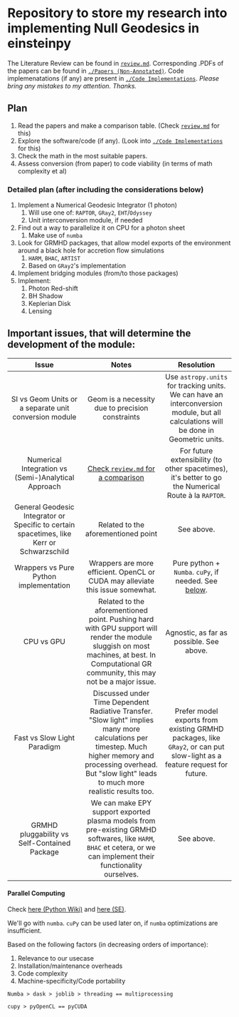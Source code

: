 # Repository to store my research into implementing Null Geodesics in einsteinpy

The Literature Review can be found in [`review.md`](https://github.com/JeS24/einsteinpy-bleeding-edge/blob/master/review.md). Corresponding .PDFs of the papers can be found in [`./Papers (Non-Annotated)`](https://github.com/JeS24/einsteinpy-bleeding-edge/tree/master/Papers%20(Non-Annotated)). Code implemenatations (if any) are present in [`./Code Implementations`](https://github.com/JeS24/einsteinpy-bleeding-edge/tree/master/Code%20Implementations). *Please bring any mistakes to my attention. Thanks.*

## Plan
1. Read the papers and make a comparison table. (Check [`review.md`](https://github.com/JeS24/einsteinpy-bleeding-edge/blob/master/review.md) for this)
2. Explore the software/code (if any). (Look into [`./Code Implementations`](https://github.com/JeS24/einsteinpy-bleeding-edge/tree/master/Code%20Implementations) for this)
3. Check the math in the most suitable papers.
4. Assess conversion (from paper) to code viability (in terms of math complexity et al)

### Detailed plan (after including the considerations below)

1. Implement a Numerical Geodesic Integrator (1 photon)
   1. Will use one of: `RAPTOR`, `GRay2`, `EHT`/`Odyssey`
   2. Unit interconversion module, if needed
2. Find out a way to parallelize it on CPU for a photon sheet
   1. Make use of `numba`
3. Look for GRMHD packages, that allow model exports of the environment around a black hole for accretion flow simulations
   1. `HARM`, `BHAC`, `ARTIST`
   2. Based on `GRay2`'s implementation
4. Implement bridging modules (from/to those packages)
5. Implement:
   1. Photon Red-shift
   2. BH Shadow
   3. Keplerian Disk
   4. Lensing

## Important issues, that will determine the development of the module:

| Issue | Notes | Resolution | 
|:---:|:---:|:---:|
| SI vs Geom Units or a separate unit conversion module | Geom is a necessity due to precision constraints | Use `astropy.units` for tracking units. We can have an interconversion module, but all calculations will be done in Geometric units. |
| Numerical Integration vs (Semi-)Analytical Approach | [Check `review.md` for a comparison](https://github.com/JeS24/einsteinpy-bleeding-edge/blob/master/review.md#comparison-between-numerical-integration--analytical-approaches-elliptical-functions---) | For future extensibility (to other spacetimes), it's better to go the Numerical Route à la `RAPTOR`. |
| General Geodesic Integrator or Specific to certain spacetimes, like Kerr or Schwarzschild | Related to the aforementioned point | See above. |
| Wrappers vs Pure Python implementation | Wrappers are more efficient. OpenCL or CUDA may alleviate this issue somewhat. | Pure python + `Numba`. `cuPy`, if needed. See [below](https://github.com/JeS24/einsteinpy-bleeding-edge/blob/master/README.md#parallel-computing).
| CPU vs GPU | Related to the aforementioned point. Pushing hard with GPU support will render the module sluggish on most machines, at best. In Computational GR community, this may not be a major issue. | Agnostic, as far as possible. See above. |
| Fast vs Slow Light Paradigm | Discussed under Time Dependent Radiative Transfer. "Slow light" implies many more calculations per timestep. Much higher memory and processing overhead. But "slow light" leads to much more realistic results too. | Prefer model exports from existing GRMHD packages, like `GRay2`, or can put slow-light as a feature request for future. |
| GRMHD pluggability vs Self-Contained Package | We can make EPY support exported plasma models from pre-existing GRMHD softwares, like `HARM`, `BHAC` et cetera, or we can implement their functionality ourselves. | See above. |


#### Parallel Computing
Check [here (Python Wiki)](https://wiki.python.org/moin/ParallelProcessing) and [here (SE)](https://scicomp.stackexchange.com/questions/19586/parallelizing-a-for-loop-in-python?rq=1).

We'll go with `numba`. `cuPy` can be used later on, if `numba` optimizations are insufficient.

Based on the following factors (in decreasing orders of importance):
1. Relevance to our usecase
2. Installation/maintenance overheads
3. Code complexity
4. Machine-specificity/Code portability
```
Numba > dask > joblib > threading == multiprocessing

cupy > pyOpenCL == pyCUDA 
```